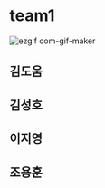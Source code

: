 # team1
![ezgif com-gif-maker](https://user-images.githubusercontent.com/86369301/155665261-b9347a85-4ef9-4e56-bcee-1367b0e0b563.gif)

## 김도움

## 김성호

## 이지영

## 조용훈
